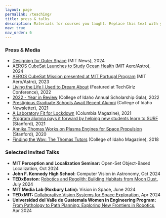 ```yaml
---
layout: page
permalink: /teaching/
title: press & talks
description: Materials for courses you taught. Replace this text with your description.
nav: true
nav_order: 6
---
```



### Press & Media
- [Designing for Outer Space](https://news.mit.edu/2024/designing-outer-space-0623) (MIT News), 2024
- [AEROS CubeSat Launches to Study Ocean Health](https://aeroastro.mit.edu/news-impact/aeros-cubesat-launches-to-study-ocean-health/) (MIT Aero/Astro), 2024
- [AEROS CubeSat Mission presented at MIT Portugal Program](https://aeroastro.mit.edu/news-impact/aeros-cubesat-mission-presented-at-mit-portugal-program/) (MIT Aero/Astro), 2023
- [Living the Life I Used to Dream About](https://www.youtube.com/watch?v=VHurGJKq6po&ab_channel=TheCollegeofIdaho) (Featured at TechGirlz Conference), 2022
- [2022 - Year in Review](https://www.youtube.com/watch?v=eVFU6Feyg2c&ab_channel=TheCollegeofIdaho) (College of Idaho Annual Scholarship Gala), 2022
- [Prestigious Graduate Schools Await Recent Alumni](https://www.collegeofidaho.edu/news/prestigious-graduate-schools-await-recent-alumni) (College of Idaho Newsletter), 2021
- [A Laboratory Fit for Lockdown](https://magazine.columbia.edu/article/laboratory-fit-lockdown) (Columbia Magazine), 2021
- [Program alumna pays it forward by helping new students learn to SURF](https://engineering.stanford.edu/news/program-alumna-pays-it-forward-helping-new-students-learn-surf) (Stanford), 2021
- [Annika Thomas Works on Plasma Engines for Space Propulsion](https://engineering.stanford.edu/magazine/annika-thomas-works-plasma-engines-space-propulsion) (Stanford), 2020
- [Finding the Way: The Thomas Tutors](https://issuu.com/thecollegeofidaho/docs/cofi_quest_november_2018_isuu) (College of Idaho Magazine), 2018

### Selected Invited Talks
- **MIT Perception and Localization Seminar:** Open-Set Object-Based Localization, Oct 2024
- **John F. Kennedy High School:** Computer Vision in Astronomy, Oct 2024
- **TEDxBoston:** [Robotics and Regolith: Building Habitats from Moon Dust](https://www.youtube.com/watch?v=IO7Ccta4cBY&ab_channel=TEDxTalks), July 2024
- **MIT Media Lab (Roxbury Latin):** Vision in Space, June 2024
- **TEDxMIT:** [Collaborative Vision Systems for Space Exploration](https://www.youtube.com/watch?v=dfqULX-AADA&ab_channel=TEDxTalks), Apr 2024
- **Universidad del Valle de Guatemala Women in Engineering Program:** [From Pathology to Path Planning: Exploring New Frontiers in Robotics](https://www.guatemala.com/noticias/sociedad/abrieron-convocatoria-para-aplicar-a-las-becas-del-programa-mujeres-en-ingenieria-2024.html#detalles-del-curso-y-la-convocatoria-para-mujeres-en-ingenieria-2024), Apr 2024
